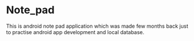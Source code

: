 # Note_pad
This is android note pad application which was made few months back just to practise android app development and local database.
